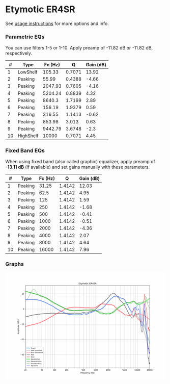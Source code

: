 # Etymotic ER4SR
See [usage instructions](https://github.com/jaakkopasanen/AutoEq#usage) for more options and info.

### Parametric EQs
You can use filters 1-5 or 1-10. Apply preamp of -11.82 dB or -11.82 dB, respectively.

|   # | Type      |   Fc (Hz) |      Q |   Gain (dB) |
|-----|-----------|-----------|--------|-------------|
|   1 | LowShelf  |    105.33 | 0.7071 |       13.92 |
|   2 | Peaking   |     55.99 | 0.4388 |       -4.66 |
|   3 | Peaking   |   2047.93 | 0.7605 |       -4.16 |
|   4 | Peaking   |   5204.24 | 0.8839 |        4.32 |
|   5 | Peaking   |   8640.3  | 1.7199 |        2.89 |
|   6 | Peaking   |    156.19 | 1.9379 |        0.59 |
|   7 | Peaking   |    316.55 | 1.1413 |       -0.62 |
|   8 | Peaking   |    853.98 | 3.013  |        0.63 |
|   9 | Peaking   |   9442.79 | 3.6748 |       -2.3  |
|  10 | HighShelf |  10000    | 0.7071 |        4.45 |

### Fixed Band EQs
When using fixed band (also called graphic) equalizer, apply preamp of **-13.11 dB** (if available) and set gains manually with these parameters.

|   # | Type    |   Fc (Hz) |      Q |   Gain (dB) |
|-----|---------|-----------|--------|-------------|
|   1 | Peaking |     31.25 | 1.4142 |       12.03 |
|   2 | Peaking |     62.5  | 1.4142 |        4.95 |
|   3 | Peaking |    125    | 1.4142 |        1.59 |
|   4 | Peaking |    250    | 1.4142 |       -1.68 |
|   5 | Peaking |    500    | 1.4142 |       -0.41 |
|   6 | Peaking |   1000    | 1.4142 |       -0.51 |
|   7 | Peaking |   2000    | 1.4142 |       -4.36 |
|   8 | Peaking |   4000    | 1.4142 |        2.07 |
|   9 | Peaking |   8000    | 1.4142 |        4.64 |
|  10 | Peaking |  16000    | 1.4142 |        7.96 |

### Graphs
![](./Etymotic%20ER4SR.png)
